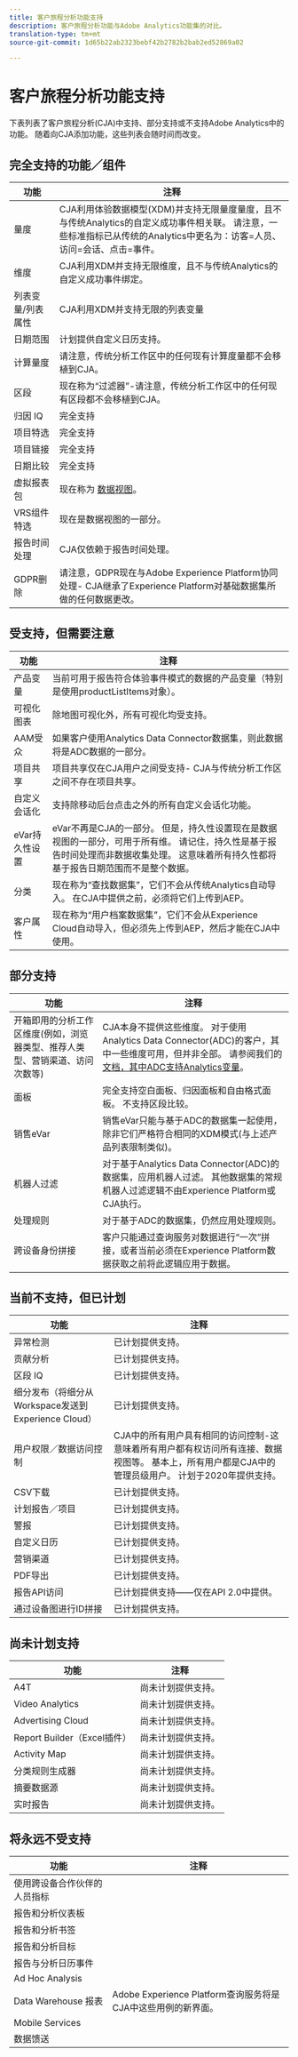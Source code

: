 ```yaml
---
title: 客户旅程分析功能支持
description: 客户旅程分析功能与Adobe Analytics功能集的对比。
translation-type: tm+mt
source-git-commit: 1d65b22ab2323bebf42b2782b2bab2ed52869a02

---
```



# 客户旅程分析功能支持

下表列表了客户旅程分析(CJA)中支持、部分支持或不支持Adobe Analytics中的功能。 随着向CJA添加功能，这些列表会随时间而改变。

## 完全支持的功能／组件

| 功能 | 注释 |
| --- | --- |
| 量度 | CJA利用体验数据模型(XDM)并支持无限量度量度，且不与传统Analytics的自定义成功事件相关联。 请注意，一些标准指标已从传统的Analytics中更名为：访客=人员、访问=会话、点击=事件。 |
| 维度 | CJA利用XDM并支持无限维度，且不与传统Analytics的自定义成功事件绑定。 |
| 列表变量/列表属性 | CJA利用XDM并支持无限的列表变量 |
| 日期范围 | 计划提供自定义日历支持。 |
| 计算量度 | 请注意，传统分析工作区中的任何现有计算度量都不会移植到CJA。 |
| 区段 | 现在称为“过滤器”-请注意，传统分析工作区中的任何现有区段都不会移植到CJA。 |
| 归因 IQ | 完全支持 |
| 项目特选 | 完全支持 |
| 项目链接 | 完全支持 |
| 日期比较 | 完全支持 |
| 虚拟报表包 | 现在称为 [数据视图](/help/data-views/create-dataview.md)。 |
| VRS组件特选 | 现在是数据视图的一部分。 |
| 报告时间处理 | CJA仅依赖于报告时间处理。 |
| GDPR删除 | 请注意，GDPR现在与Adobe Experience Platform协同处理- CJA继承了Experience Platform对基础数据集所做的任何数据更改。 |

## 受支持，但需要注意

| 功能 | 注释 |
| --- | --- |
| 产品变量 | 当前可用于报告符合体验事件模式的数据的产品变量（特别是使用productListItems对象）。 |
| 可视化图表 | 除地图可视化外，所有可视化均受支持。 |
| AAM受众 | 如果客户使用Analytics Data Connector数据集，则此数据将是ADC数据的一部分。 |
| 项目共享 | 项目共享仅在CJA用户之间受支持- CJA与传统分析工作区之间不存在项目共享。 |
| 自定义会话化 | 支持除移动后台点击之外的所有自定义会话化功能。 |
| eVar持久性设置 | eVar不再是CJA的一部分。 但是，持久性设置现在是数据视图的一部分，可用于所有维。 请记住，持久性是基于报告时间处理而非数据收集处理。 这意味着所有持久性都将基于报告日期范围而不是整个数据。 |
| 分类 | 现在称为“查找数据集”，它们不会从传统Analytics自动导入。 在CJA中提供之前，必须将它们上传到AEP。 |
| 客户属性 | 现在称为“用户档案数据集”，它们不会从Experience Cloud自动导入，但必须先上传到AEP，然后才能在CJA中使用。 |

## 部分支持

| 功能 | 注释 |
| --- | --- |
| 开箱即用的分析工作区维度(例如，浏览器类型、推荐人类型、营销渠道、访问次数等) | CJA本身不提供这些维度。 对于使用Analytics Data Connector(ADC)的客户，其中一些维度可用，但并非全部。 请参阅我们的 [文档，其中ADC支持Analytics变量](https://www.adobe.io/apis/experienceplatform/home/data-ingestion/data-ingestion-services.html#!api-specification/markdown/narrative/technical_overview/acp_connectors_overview/analytics_mapping_fields.md)。 |
| 面板 | 完全支持空白面板、归因面板和自由格式面板。 不支持区段比较。 |
| 销售eVar | 销售eVar只能与基于ADC的数据集一起使用，除非它们严格符合相同的XDM模式(与上述产品列表限制类似)。 |
| 机器人过滤 | 对于基于Analytics Data Connector(ADC)的数据集，应用机器人过滤。 其他数据集的常规机器人过滤逻辑不由Experience Platform或CJA执行。 |
| 处理规则 | 对于基于ADC的数据集，仍然应用处理规则。 |
| 跨设备身份拼接 | 客户只能通过查询服务对数据进行“一次”拼接，或者当前必须在Experience Platform数据获取之前将此逻辑应用于数据。 |

## 当前不支持，但已计划

| 功能 | 注释 |
| --- | --- |
| 异常检测 | 已计划提供支持。 |
| 贡献分析 | 已计划提供支持。 |
| 区段 IQ | 已计划提供支持。 |
| 细分发布（将细分从Workspace发送到Experience Cloud） | 已计划提供支持。 |
| 用户权限／数据访问控制 | CJA中的所有用户具有相同的访问控制-这意味着所有用户都有权访问所有连接、数据视图等。 基本上，所有用户都是CJA中的管理员级用户。 计划于2020年提供支持。 |
| CSV下载 | 已计划提供支持。 |
| 计划报告／项目 | 已计划提供支持。 |
| 警报 | 已计划提供支持。 |
| 自定义日历 | 已计划提供支持。 |
| 营销渠道 | 已计划提供支持。 |
| PDF导出 | 已计划提供支持。 |
| 报告API访问 | 已计划提供支持——仅在API 2.0中提供。 |
| 通过设备图进行ID拼接 | 已计划提供支持。 |

## 尚未计划支持

| 功能 | 注释 |
| --- | --- |
| A4T | 尚未计划提供支持。 |
| Video Analytics | 尚未计划提供支持。 |
| Advertising Cloud | 尚未计划提供支持。 |
| Report Builder（Excel插件） | 尚未计划提供支持。 |
| Activity Map | 尚未计划提供支持。 |
| 分类规则生成器 | 尚未计划提供支持。 |
| 摘要数据源 | 尚未计划提供支持。 |
| 实时报告 | 尚未计划提供支持。 |

## 将永远不受支持

| 功能 | 注释 |
| --- | --- |
| 使用跨设备合作伙伴的人员指标 |  |
| 报告和分析仪表板 |  |
| 报告和分析书签 |  |
| 报告和分析目标 |  |
| 报告与分析日历事件 |  |
| Ad Hoc Analysis |  |
| Data Warehouse 报表 | Adobe Experience Platform查询服务将是CJA中这些用例的新界面。 |
| Mobile Services |  |
| 数据馈送 |  |
